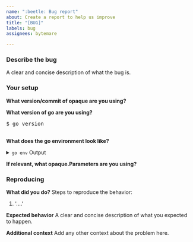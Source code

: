 ```yaml
---
name: ":beetle: Bug report"
about: Create a report to help us improve
title: "[BUG]"
labels: bug
assignees: bytemare

---
```


<!--
Please answer these questions before submitting your issue. Thanks!
-->

### Describe the bug
A clear and concise description of what the bug is.

### Your setup

**What version/commit of opaque are you using?**

**What version of go are you using?**
<pre>
$ go version

</pre>

**What does the go environment look like?**
<details><summary><code>go env</code> Output</summary><br><pre>
$ go env

</pre></details>

**If relevant, what opaque.Parameters are you using?**

### Reproducing

**What did you do?**
Steps to reproduce the behavior:
1.  '....'

**Expected behavior**
A clear and concise description of what you expected to happen.

**Additional context**
Add any other context about the problem here.
